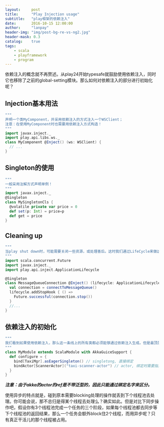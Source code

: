 ```yaml
---
layout:     post
title:      "Play Injection usage"
subtitle:   "play框架的依赖注入"
date:       2016-10-15 12:00:00
author:     "lanpay"
header-img: "img/post-bg-re-vs-ng2.jpg"
header-mask: 0.3
catalog:    true
tags:
    - scala
    - playframework
    - program
---
```


依赖注入的概念就不再赘述。从play24开始typesafe就鼓励使用依赖注入，同时它也移除了之前的global-setting模块。那么如何对依赖注入的部分进行初始化呢？



## Injection基本用法

```scala
"""
声明一个类MyComponent，并采用依赖注入的方式注入一个WSClient；
注意：在使用MyComponent时也需要用依赖注入方式构造！
"""
import javax.inject._
import play.api.libs.ws._
class MyComponent @Inject() (ws: WSClient) {
  // ...
}
``` 

## Singleton的使用

```scala
"""
一般采用注解方式声明单例！
"""
import javax.inject._
@Singleton
class MySingletonCls {
  @volatile private var price = 0
  def set(p: Int) = price=p
  def get = price
}
``` 

## Cleaning up

```scala
"""
当play shut down时，可能需要关闭一些资源，或处理善后。这时我们通过LifeCycle来做这件事情。
"""
import scala.concurrent.Future
import javax.inject._
import play.api.inject.ApplicationLifecycle

@Singleton
class MessageQueueConnection @Inject() (lifecycle: ApplicationLifecycle) {
  val connection = connectToMessageQueue()
  lifecycle.addStopHook { () =>
    Future.successful(connection.stop())
  }
  //...
}
``` 

## 依赖注入的初始化

```scala
"""
我们看到如果使用依赖注入，那么这一条线上的所有类都必须能够通过依赖注入生成。但是最顶层的类如何得到呢？一是可以将其注入到某个controller里面，这样play初始化controller时也会初始化这些类。二是使用bind进行绑定和初始化。
"""
class MyModule extends ScalaModule with AkkaGuiceSupport {
  def configure = {
    bind[TaxiMgr].asEagerSingleton() // singletong, 直接绑定
    bindActor[ScannerActor]("taxi-scanner-actor") // actor, 绑定时需要指定name
  }
}
``` 

***注意：由于akka的actor的ref是不带泛型的，因此只能通过绑定名字来区分。***


使用异步的特点就是，碰到原本需要blocking处理的操作就丢到下个线程池去处理。你可能会说，那不总归是得某个线程去处理么？确实如此。但是对比下同步操作吧，假设你有3个线程池完成一个任务的三个阶段，如果每个线程池都去同步等下个线程池的返回结果，那么一个任务会额外block住2个线程，而用异步呢？只有真正干活儿的那个线程被占用。





